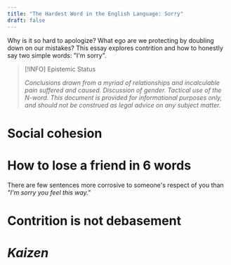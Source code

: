 ```yaml
---
title: "The Hardest Word in the English Language: Sorry"
draft: false
---
```


Why is it so hard to apologize? What ego are we protecting by doubling down on our mistakes? This essay explores contrition and how to honestly say two simple words: "I'm sorry".

> [!INFO] Epistemic Status
>
> *Conclusions drawn from a myriad of relationships and incalculable pain suffered and caused. Discussion of gender. Tactical use of the N-word. This document is provided for informational purposes only, and should not be construed as legal advice on any subject matter.*

# Social cohesion

# How to lose a friend in 6 words

There are few sentences more corrosive to someone's respect of you than *"I'm sorry you feel this way."*

# Contrition is not debasement

# *Kaizen*
